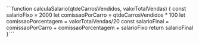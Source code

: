   ˋˋˋfunction calculaSalario(qtdeCarrosVendidos, valorTotalVendas) {
  const salarioFixo = 2000
  let comissaoPorCarro = qtdeCarrosVendidos * 100
  let comissaoPorcentagem = valorTotalVendas/20 
  const salarioFinal = comissaoPorCarro + comissaoPorcentagem + salarioFixo
  return salarioFinal
}ˋˋˋ
  